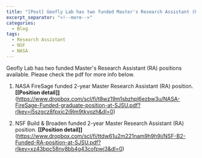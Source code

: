 ```yaml
---
title: "[Post] Geofly Lab has two funded Master's Research Assistant (RA) positions available."
excerpt_separator: "<!--more-->"
categories:
  - Blog
tags:
  - Research Assistant
  - NSF
  - NASA
---
```

Geofly Lab has two funded Master's Research Assistant (RA) positions available. Please check the pdf for more info below.

1) NASA FireSage funded 2-year Master Research Assistant (RA) position. **[[Position detail]]**(https://www.dropbox.com/scl/fi/t8wz19m1sbzhpl6ezbw3u/NASA-FireSage-Funded-graduate-position-at-SJSU.pdf?rlkey=l5szgcz8fpxic2i9lm9tkvozh&dl=0)

2) NSF Build & Broaden funded 2-year Master Research Assistant (RA) position. **[[Position detail]]**(https://www.dropbox.com/scl/fi/ttdw61u2m221nam9h9h9i/NSF-B2-Funded-RA-position-at-SJSU.pdf?rlkey=xz43bpc58ny8bb4g43cofpwj3&dl=0)


